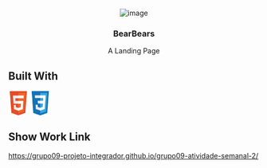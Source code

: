 <!-- PROJECT LOGO -->
<br />
<div align="center">
    <img width="112" alt="image" src="https://user-images.githubusercontent.com/97567643/199363022-0ab863b9-a0f9-4a8b-bbb2-7d7174e062cf.png" width="800" height="200">

  <h3 align="center">BearBears</h3>

  <p align="center">
    A Landing Page
  </p>
</div>

## Built With

<div style="display: inline_block">
  <img align="center" alt="Rafa-HTML" height="50" width="40" src="https://raw.githubusercontent.com/devicons/devicon/master/icons/html5/html5-original.svg">
  <img align="center" alt="Rafa-CSS" height="50" width="40" src="https://raw.githubusercontent.com/devicons/devicon/master/icons/css3/css3-original.svg">
<div>

## Show Work Link
https://grupo09-projeto-integrador.github.io/grupo09-atividade-semanal-2/

